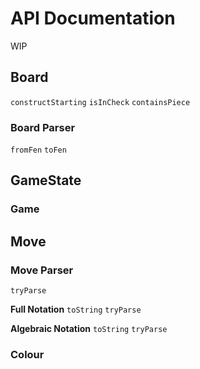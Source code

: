 # API Documentation

WIP

## Board

`constructStarting`
`isInCheck`
`containsPiece`

### Board Parser

`fromFen`
`toFen`

## GameState

### Game

## Move

### Move Parser

`tryParse`

**Full Notation**
`toString`
`tryParse`

**Algebraic Notation**
`toString`
`tryParse`

### Colour
